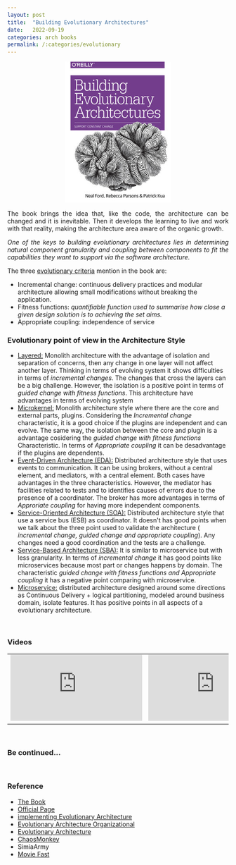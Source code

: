 ```yaml
---
layout: post
title:  "Building Evolutionary Architectures"
date:   2022-09-19
categories: arch books
permalink: /:categories/evolutionary
---
```


<p><center>
  <img src="/img/books/evolarch.png" />
</center></p>

<p style="text-align: justify;">The book brings the idea that, like the code, the architecture can be changed and it is inevitable. Then it develops the learning to live and work with that reality, making the architecture area aware of the organic growth.</p>

<p style="text-align: justify;"><em>One of the keys to building evolutionary architectures lies in determining natural component granularity and coupling between components to fit the capabilities they want to support via the software architecture.</em></p>

<p style="text-align: justify;">The three <a href="https://evolutionaryarchitecture.com/precis.html">evolutionary criteria</a> mention in the book are:</p>

<ul>
  <li>Incremental change: continuous delivery practices and modular architecture allowing small modifications without breaking the application. </li>
  <li>Fitness functions: <em>quantifiable function used to summarise how close a given design solution is to achieving the set aims.</em></li>
  <li>Appropriate coupling: independence of service</li>
</ul>


<h3>Evolutionary point of view in the Architecture Style</h3>

<ul>
  <li><a href="https://fabiana2611.github.io/arch/books/sw-arch-p2#Layered">Layered:</a> Monolith architecture with the advantage of isolation and separation of concerns, then any change in one layer will not affect another layer. Thinking in terms of evolving system it shows difficulties in terms of <em>incremental changes</em>. The changes that cross the layers can be a big challenge. However, the isolation is a positive point in terms of <em>guided change with fitness functions</em>. This architecture have advantages in terms of evolving system  </li>
  <li><a href="https://fabiana2611.github.io/arch/books/sw-arch-p2#Microkernel">Microkernel:</a> Monolith architecture style where there are the core and external parts, plugins. Considering the <em>Incremental change</em> characteristic, it is a good choice if the plugins are independent and can evolve. The same way, the isolation between the core and plugin is a advantage cosidering the <em>guided change with fitness functions</em> Characteristic. In terms of <em>Appropriate coupling</em> it can be desadvantage if the plugins are dependents.</li>
  <li><a href="https://fabiana2611.github.io/arch/books/sw-arch-p2#EDA">Event-Driven Architecture (EDA):</a> Distributed architecture style that uses events to communication. It can be using brokers, without a central element, and mediators, with a central element. Both cases have advantages in the three characteristics. However, the mediator has facilities related to tests and to identifies causes of errors due to the presence of a coordinator. The broker has more advantages in terms of <em>Approriate coupling</em> for having more independent components.</li>
  <li><a href="https://fabiana2611.github.io/arch/books/sw-arch-p2#SOA">Service-Oriented Architecture (SOA):</a> Distributed architecture style that use a service bus (ESB) as coordinator. It doesn't has good points when we talk about the three point used to validate the architecture (<em> incremental change, guided change and appropriate coupling</em>). Any changes need a good coordination and the tests are a challenge.
  <li><a href="https://fabiana2611.github.io/arch/books/sw-arch-p2#ServiceBased">Service-Based Architecture (SBA):</a> It is similar to microservice but with less granularity. In terms of <em>incremental change</em> it has good points like microservices because most part or changes happens by domain. The characteristic <em>guided change with fitness functions and Appropriate coupling</em> it has a negative point comparing with microservice.</li>
  <li><a href="https://fabiana2611.github.io/arch/books/sw-arch-p2#Microservice">Microservice:</a> distributed architecture designed around some directions as Continuous Delivery + logical partitioning, modeled around business domain, isolate features. It has positive points in all aspects of a evolutionary architecture.</li>
  </li>
</ul>


<br />
<h3>Videos</h3>

<table>
  <tr>
    <td><iframe src="https://www.youtube.com/embed/xJj9vgDz33U" title="YouTube video player" frameborder="0" allow="accelerometer; autoplay; clipboard-write; encrypted-media; gyroscope; picture-in-picture" allowfullscreen></iframe>
    </td>
    <td><iframe src="https://www.youtube.com/embed/8bEsNT7jdC4" title="YouTube video player" frameborder="0" allow="accelerometer; autoplay; clipboard-write; encrypted-media; gyroscope; picture-in-picture" allowfullscreen></iframe>
    </td>
    <td><iframe src="https://www.youtube.com/embed/UV_B-ioocpY" title="YouTube video player" frameborder="0" allow="accelerometer; autoplay; clipboard-write; encrypted-media; gyroscope; picture-in-picture" allowfullscreen></iframe>
    </td>
  </tr>
</table>


<br />
<h3>Be continued...</h3>

<br />
<h3>Reference</h3>

<ul>
  <li><a href="https://www.thoughtworks.com/insights/books/building-evolutionary-architectures">The Book</a></li>
  <li><a href="https://evolutionaryarchitecture.com/">Official Page</a></li>
  <li><a href="https://www.infoq.com/articles/implementing-evolutionary-architecture/">implementing Evolutionary Architecture</a></li>
  <li><a href="https://www.infoq.com/articles/evolutionary-architecture-organizational/">Evolutionary Architecture Organizational</a></li>
  <li><a href="https://www.sqli.nl/en/blog/evolutionary-architecture">Evolutionary Architecture</a></li>
  <li><a href="https://github.com/Netflix/chaosmonkey">ChaosMonkey</a></li>
  <li><a href="https://github.com/Netflix/SimianArmy"></a>SimiaArmy</li>
  <li><a href="https://github.blog/2015-12-15-move-fast/">Movie Fast</a></li>
</ul>
